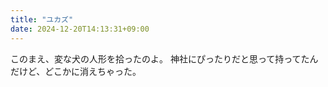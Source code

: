```yaml
---
title: "ユカズ"
date: 2024-12-20T14:13:31+09:00
---
```

このまえ、変な犬の人形を拾ったのよ。
神社にぴったりだと思って持ってたんだけど、どこかに消えちゃった。
